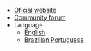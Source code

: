 - [Oficial website](https://tainacan.org ":ignore")
- [Community forum](https://tainacan.discourse.group ":ignore")
- Language
  - [English](/#tainacan-wiki)
  - [Brazilian Portuguese](/pt-br/#wiki-do-tainacan)
